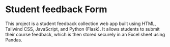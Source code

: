 # Student feedback Form
 This project is a student feedback collection web app built using HTML, Tailwind CSS, JavaScript, and Python (Flask). It allows students to submit their course feedback, which is then stored securely in an Excel sheet using Pandas.

